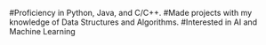 #Proficiency in Python, Java, and C/C++. 
#Made projects with my knowledge of Data Structures and Algorithms.
#Interested in AI and Machine Learning
